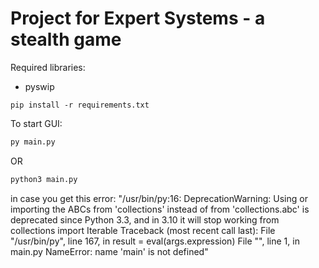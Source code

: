 # Project for Expert Systems - a stealth game

Required libraries:
- pyswip
```
pip install -r requirements.txt
```
To start GUI:
```bash
py main.py
```
OR
```bash
python3 main.py
```
in case you get this error:
"/usr/bin/py:16: DeprecationWarning: Using or importing the ABCs from 'collections' instead of from 'collections.abc' is deprecated since Python 3.3, and in 3.10 it will stop working
  from collections import Iterable
Traceback (most recent call last):
  File "/usr/bin/py", line 167, in <module>
    result = eval(args.expression)
  File "<string>", line 1, in <module>
    main.py
NameError: name 'main' is not defined"
